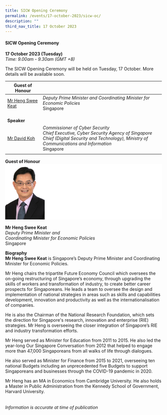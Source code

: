 ```yaml
---
title: SICW Opening Ceremony
permalink: /events/17-october-2023/sicw-oc/
description: ""
third_nav_title: 17 October 2023
---
```

#### **SICW Opening Ceremony**

**17 October 2023 (Tuesday)**  
*Time: 9.00am - 9.30am (GMT +8)*

The SICW Opening Ceremony will be held on Tuesday, 17 October. More details will be available soon.


|**Guest of Honour**    |                                                              |
|------|------|
| [Mr Heng Swee Keat](/speakers/mr-heng-swee-keat/)  | *Deputy Prime Minister and Coordinating Minister for Economic Policies* <br>Singapore                |
|<br>**Speaker**    |                                                              |
| [Mr David Koh](/speakers/mr-david-koh/)  | *Commissioner of Cyber Security<br>Chief Executive, Cyber Security Agency of Singapore<br>Chief (Digital Security and Technology), Ministry of Communications and Information* <br>Singapore                |
| | 

**Guest of Honour**
![](/images/2023%20Speakers/mr%20heng%20swee%20keat.png)

**Mr Heng Swee Keat**
<br>*Deputy Prime Minister and <br>Coordinating Minister for Economic Policies*
<br>Singapore

**Biography**
<br>**Mr Heng Swee Keat** is Singapore’s Deputy Prime Minister and Coordinating Minister for Economic Policies. 

Mr Heng chairs the tripartite Future Economy Council which oversees the on-going restructuring of Singapore’s economy, through upgrading the skills of workers and transformation of industry, to create better career prospects for Singaporeans. He leads a team to oversee the design and implementation of national strategies in areas such as skills and capabilities development, innovation and productivity as well as the internationalisation of companies. 

He is also the Chairman of the National Research Foundation, which sets the direction for Singapore's research, innovation and enterprise (RIE) strategies. Mr Heng is overseeing the closer integration of Singapore’s RIE and industry transformation efforts. 

Mr Heng served as Minister for Education from 2011 to 2015. He also led the year-long Our Singapore Conversation from 2012 that helped to engage more than 47,000 Singaporeans from all walks of life through dialogues. 

He also served as Minister for Finance from 2015 to 2021, overseeing ten national Budgets including an unprecedented five Budgets to support Singaporeans and businesses through the COVID-19 pandemic in 2020. 

Mr Heng has an MA in Economics from Cambridge University. He also holds a Master in Public Administration from the Kennedy School of Government, Harvard University.
<br><br><br>
*Information is accurate at time of publication*